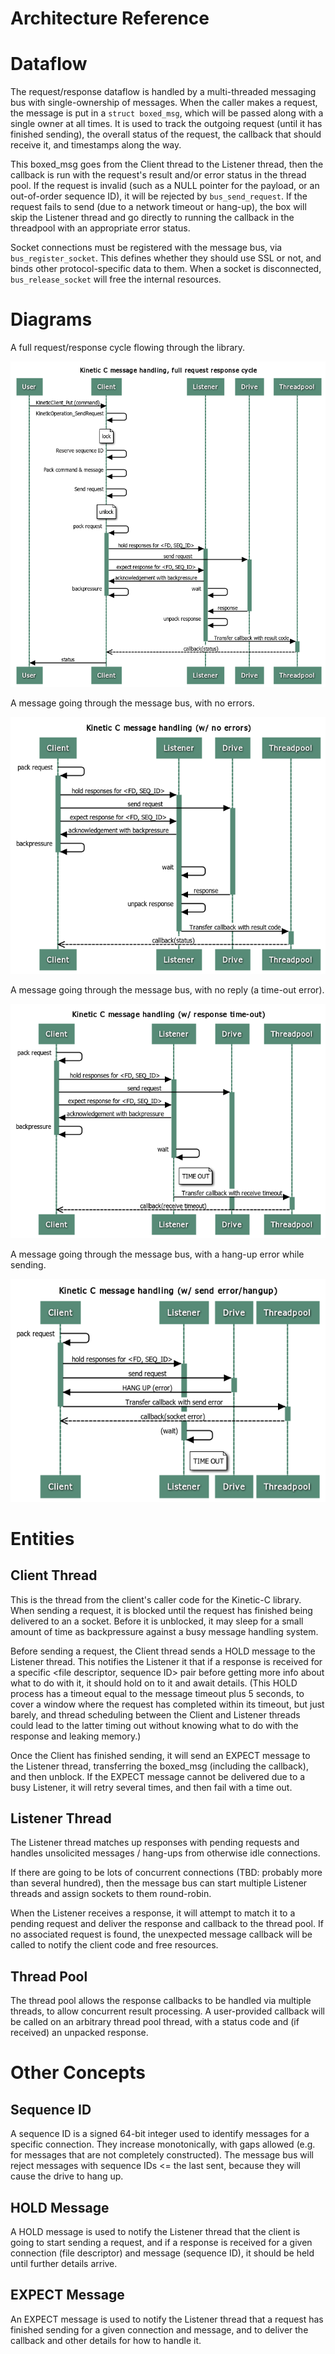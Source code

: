 Architecture Reference
======================

# Dataflow

The request/response dataflow is handled by a multi-threaded messaging bus with single-ownership of messages. When the caller makes a request, the message is put in a `struct boxed_msg`, which will be passed along with a single owner at all times. It is used to track the outgoing request (until it has finished sending), the overall status of the request, the callback that should receive it, and timestamps along the way.

This boxed_msg goes from the Client thread to the Listener thread, then the callback is run with the request's result and/or error status in the thread pool. If the request is invalid (such as a NULL pointer for the payload, or an out-of-order sequence ID), it will be rejected by `bus_send_request`. If the request fails to send (due to a network timeout or hang-up), the box will skip the Listener thread and go directly to running the callback in the threadpool with an appropriate error status.

Socket connections must be registered with the message bus, via `bus_register_socket`. This defines whether they should use SSL or not, and binds other protocol-specific data to them. When a socket is disconnected, `bus_release_socket` will free the internal resources.


# Diagrams

A full request/response cycle flowing through the library.

![](request_response.png?raw=true)


A message going through the message bus, with no errors.

![](msg_handling-no_errors.png?raw=true)


A message going through the message bus, with no reply (a time-out error).

![](msg_handling-no_reply.png?raw=true)


A message going through the message bus, with a hang-up error while sending.

![](msg_handling-send_error.png?raw=true)


# Entities

## Client Thread

This is the thread from the client's caller code for the Kinetic-C library. When sending a request, it is blocked until the request has finished being delivered to an a socket. Before it is unblocked, it may sleep for a small amount of time as backpressure against a busy message handling system.

Before sending a request, the Client thread sends a HOLD message to the Listener thread. This notifies the Listener it that if a response is received for a specific <file descriptor, sequence ID> pair before getting more info about what to do with it, it should hold on to it and await details. (This HOLD process has a timeout equal to the message timeout plus 5 seconds, to cover a window where the request has completed within its timeout, but just barely, and thread scheduling between the Client and Listener threads could lead to the latter timing out without knowing what to do with the response and leaking memory.)

Once the Client has finished sending, it will send an EXPECT message to the Listener thread, transferring the boxed_msg (including the callback), and then unblock. If the EXPECT message cannot be delivered due to a busy Listener, it will retry several times, and then fail with a time out.


## Listener Thread

The Listener thread matches up responses with pending requests and handles unsolicited messages / hang-ups from otherwise idle connections.

If there are going to be lots of concurrent connections (TBD: probably more than several hundred), then the message bus can start multiple Listener threads and assign sockets to them round-robin.

When the Listener receives a response, it will attempt to match it to a pending request and deliver the response and callback to the thread pool. If no associated request is found, the unexpected message callback will be called to notify the client code and free resources.


## Thread Pool

The thread pool allows the response callbacks to be handled via multiple threads, to allow concurrent result processing. A user-provided callback will be called on an arbitrary thread pool thread, with a status code and (if received) an unpacked response.


# Other Concepts

## Sequence ID

A sequence ID is a signed 64-bit integer used to identify messages for a specific connection. They increase monotonically, with gaps allowed (e.g. for messages that are not completely constructed). The message bus will reject messages with sequence IDs <= the last sent, because they will cause the drive to hang up.


## HOLD Message

A HOLD message is used to notify the Listener thread that the client is going to start sending a request, and if a response is received for a given connection (file descriptor) and message (sequence ID), it should be held until further details arrive.


## EXPECT Message

An EXPECT message is used to notify the Listener thread that a request has finished sending for a given connection and message, and to deliver the callback and other details for how to handle it.
